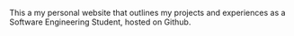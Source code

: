 This a my personal website that outlines my projects and experiences as a Software Engineering Student, hosted on Github.